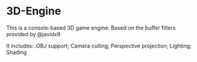 # 3D-Engine
This is a console-based 3D game engine.
Based on the buffer filters provided by @javidx9

It includes: 
.OBJ support; 
Camera culling; 
Perspective projection; 
Lighting; 
Shading
